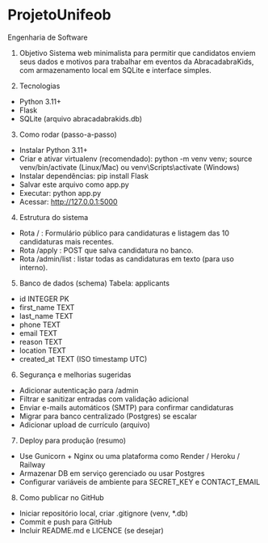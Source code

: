 # ProjetoUnifeob
Engenharia de Software
1) Objetivo
Sistema web minimalista para permitir que candidatos enviem seus dados e motivos para trabalhar em eventos da AbracadabraKids, com armazenamento local em SQLite e interface simples.

2) Tecnologias
- Python 3.11+
- Flask
- SQLite (arquivo abracadabrakids.db)

3) Como rodar (passo-a-passo)
- Instalar Python 3.11+
- Criar e ativar virtualenv (recomendado): python -m venv venv; source venv/bin/activate (Linux/Mac) ou venv\Scripts\activate (Windows)
- Instalar dependências: pip install Flask
- Salvar este arquivo como app.py
- Executar: python app.py
- Acessar: http://127.0.0.1:5000

4) Estrutura do sistema
- Rota / : Formulário público para candidaturas e listagem das 10 candidaturas mais recentes.
- Rota /apply : POST que salva candidatura no banco.
- Rota /admin/list : listar todas as candidaturas em texto (para uso interno).

5) Banco de dados (schema)
Tabela: applicants
- id INTEGER PK
- first_name TEXT
- last_name TEXT
- phone TEXT
- email TEXT
- reason TEXT
- location TEXT
- created_at TEXT (ISO timestamp UTC)

6) Segurança e melhorias sugeridas
- Adicionar autenticação para /admin
- Filtrar e sanitizar entradas com validação adicional
- Enviar e-mails automáticos (SMTP) para confirmar candidaturas
- Migrar para banco centralizado (Postgres) se escalar
- Adicionar upload de currículo (arquivo)

7) Deploy para produção (resumo)
- Use Gunicorn + Nginx ou uma plataforma como Render / Heroku / Railway
- Armazenar DB em serviço gerenciado ou usar Postgres
- Configurar variáveis de ambiente para SECRET_KEY e CONTACT_EMAIL

8) Como publicar no GitHub
- Iniciar repositório local, criar .gitignore (venv, *.db)
- Commit e push para GitHub
- Incluir README.md e LICENCE (se desejar)

